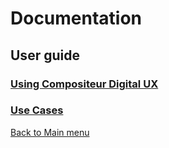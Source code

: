 # Documentation

## User guide

### [Using Compositeur Digital UX](using_compositeur/index.md)

### [Use Cases](use_cases/index.md)

[Back to Main menu](../index.md)
